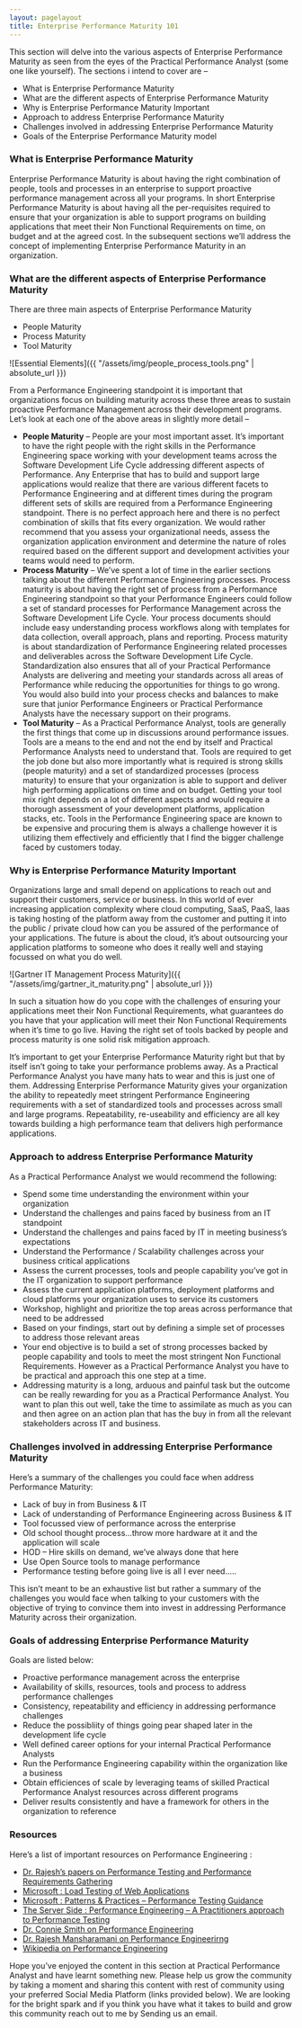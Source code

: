 ```yaml
---
layout: pagelayout
title: Enterprise Performance Maturity 101
---
```


This section will delve into the various aspects of Enterprise Performance Maturity as seen from the eyes of the Practical Performance Analyst (some one like yourself). The sections i intend to cover are –

* What is Enterprise Performance Maturity
* What are the different aspects of Enterprise Performance Maturity
* Why is Enterprise Performance Maturity Important
* Approach to address Enterprise Performance Maturity
* Challenges involved in addressing Enterprise Performance Maturity
* Goals of the Enterprise Performance Maturity model

### What is Enterprise Performance Maturity

Enterprise Performance Maturity is about having the right combination of people, tools and processes in an enterprise to support proactive performance management across all your programs. In short Enterprise Performance Maturity is about having all the per-requisites required to ensure that your organization is able to support programs on building applications that meet their Non Functional Requirements on time, on budget and at the agreed cost. In the subsequent sections we’ll address the concept of implementing Enterprise Performance Maturity in an organization.

### What are the different aspects of Enterprise Performance Maturity

There are three main aspects of Enterprise Performance Maturity

* People Maturity
* Process Maturity
* Tool Maturity

![Essential Elements]({{ "/assets/img/people_process_tools.png" | absolute_url }})

From a Performance Engineering standpoint it is important that organizations focus on building maturity across these three areas to sustain proactive Performance Management across their development programs. Let’s look at each one of the above areas in slightly more detail –

* **People Maturity** – People are your most important asset. It’s important to have the right people with the right skills in the Performance Engineering space working with your development teams across the Software Development Life Cycle addressing different aspects of Performance. Any Enterprise that has to build and support large applications would realize that there are various different facets to Performance Engineering and at different times during the program different sets of skills are required from a Performance Engineering standpoint. There is no perfect approach here and there is no perfect combination of skills that fits every organization. We would rather recommend that you assess your organizational needs, assess the organization application environment and determine the nature of roles required based on the different support and development activities your teams would need to perform.
* **Process Maturity** – We’ve spent a lot of time in the earlier sections talking about the different Performance Engineering processes. Process maturity is about having the right set of process from a Performance Engineering standpoint so that your Performance Engineers could follow a set of standard processes for Performance Management across the Software Development Life Cycle. Your process documents should include easy understanding process workflows along with templates for data collection, overall approach, plans and reporting. Process maturity is about standardization of Performance Engineering related processes and deliverables across the Software Development Life Cycle. Standardization also ensures that all of your Practical Performance Analysts are delivering and meeting your standards across all areas of Performance while reducing the opportunities for things to go wrong. You would also build into your process checks and balances to make sure that junior Performance Engineers or Practical Performance Analysts have the necessary support on their programs.
* **Tool Maturity** – As a Practical Performance Analyst, tools are generally the first things that come up in discussions around performance issues. Tools are a means to the end and not the end by itself and Practical Performance Analysts need to understand that. Tools are required to get the job done but also more importantly what is required is strong skills (people maturity) and a set of standardized processes (process maturity) to ensure that your organization is able to support and deliver high performing applications on time and on budget. Getting your tool mix right depends on a lot of different aspects and would require a thorough assessment of your development platforms, application stacks, etc. Tools in the Performance Engineering space are known to be expensive and procuring them is always a challenge however it is utilizing them effectively and efficiently that I find the bigger challenge faced by customers today.

### Why is Enterprise Performance Maturity Important

Organizations large and small depend on applications to reach out and support their customers, service or business. In this world of ever increasing application complexity where cloud computing, SaaS, PaaS, Iaas is taking hosting of the platform away from the customer and putting it into the public / private cloud how can you be assured of the performance of your applications. The future is about the cloud, it’s about outsourcing your application platforms to someone who does it really well and staying focussed on what you do well.

![Gartner IT Management Process Maturity]({{ "/assets/img/gartner_it_maturity.png" | absolute_url }})

In such a situation how do you cope with the challenges of ensuring your applications meet their Non Functional Requirements, what guarantees do you have that your application will meet their Non Functional Requirements when it’s time to go live. Having the right set of tools backed by people and process maturity is one solid risk mitigation approach.

It’s important to get your Enterprise Performance Maturity right but that by itself isn’t going to take your performance problems away. As a Practical Performance Analyst you have many hats to wear and this is just one of them. Addressing Enterprise Performance Maturity gives your organization the ability to repeatedly meet stringent Performance Engineering requirements with a set of standardized tools and processes across small and large programs. Repeatability, re-useability and efficiency are all key towards building a high performance team that delivers high performance applications.

### Approach to address Enterprise Performance Maturity

As a Practical Performance Analyst we would recommend the following:

* Spend some time understanding the environment within your organization
* Understand the challenges and pains faced by business from an IT standpoint
* Understand the challenges and pains faced by IT in meeting business’s expectations
* Understand the Performance / Scalability challenges across your business critical applications
* Assess the current processes, tools and people capability you’ve got in the IT organization to support performance
* Assess the current application platforms, deployment platforms and cloud platforms your organization uses to service its customers
* Workshop, highlight and prioritize the top areas across performance that need to be addressed
* Based on your findings, start out by defining a simple set of processes to address those relevant areas
* Your end objective is to build a set of strong processes backed by people capability and tools to meet the most stringent Non Functional Requirements. However as a Practical Performance Analyst you have to be practical and approach this one step at a time.
* Addressing maturity is a long, arduous and painful task but the outcome can be really rewarding for you as a Practical Performance Analyst. You want to plan this out well, take the time to assimilate as much as you can and then agree on an action plan that has the buy in from all the relevant stakeholders across IT and business.

### Challenges involved in addressing Enterprise Performance Maturity

Here’s a summary of the challenges you could face when address Performance Maturity:

* Lack of buy in from Business & IT
* Lack of understanding of Performance Engineering across Business & IT
* Tool focussed view of performance across the enterprise
* Old school thought process…throw more hardware at it and the application will scale
* HOD – Hire skills on demand, we’ve always done that here
* Use Open Source tools to manage performance
* Performance testing before going live is all I ever need…..

This isn’t meant to be an exhaustive list but rather a summary of the challenges you would face when talking to your customers with the objective of trying to convince them into invest in addressing Performance Maturity across their organization.

### Goals of addressing Enterprise Performance Maturity

Goals are listed below:

* Proactive performance management across the enterprise
* Availability of skills, resources, tools and process to address performance challenges
* Consistency, repeatability and efficiency in addressing performance challenges
* Reduce the possibliity of things going pear shaped later in the development life cycle
* Well defined career options for your internal Practical Performance Analysts
* Run the Performance Engineering capability within the organization like a business
* Obtain efficiences of scale by leveraging teams of skilled Practical Performance Analyst resources across different programs
* Deliver results consistently and have a framework for others in the organization to reference

### Resources

Here’s a list of important resources on Performance Engineering :

* [Dr. Rajesh’s papers on Performance Testing and Performance Requirements Gathering](https://sites.google.com/site/swperfengg/)
* [Microsoft : Load Testing of Web Applications](http://msdn.microsoft.com/en-us/library/bb924372.aspx)
* [Microsoft : Patterns & Practices – Performance Testing Guidance](http://perftesting.codeplex.com/wikipage?title=How%20To:%20Model%20the%20Workload%20for%20Web%20Applications)
* [The Server Side : Performance Engineering – A Practitioners approach to Performance Testing](http://www.theserverside.com/news/1363731/Performance-Engineering-a-Practitioners-Approach-to-Performance-Testing)
* [Dr. Connie Smith on Performance Engineering](http://www.perfeng.com)
* [Dr. Rajesh Mansharamani on Performance Engineerirng](https://sites.google.com/site/swperfengg/home)
* [Wikipedia on Performance Engineering](http://en.wikipedia.org/wiki/Performance_engineering)

Hope you’ve enjoyed the content in this section at Practical Performance Analyst and have learnt something new. Please help us grow the community by taking a moment and sharing this content with rest of community using your preferred Social Media Platform (links provided below). We are looking for the bright spark and if you think you have what it takes to build and grow this community reach out to me by Sending us an email. 

